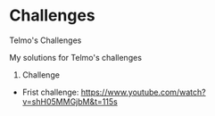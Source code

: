 # Challenges
Telmo's Challenges

My solutions for Telmo's challenges

1. Challenge
- Frist challenge: https://www.youtube.com/watch?v=shH05MMGjbM&t=115s